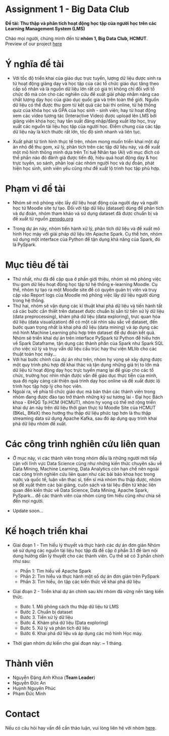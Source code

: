 # Assignment 1 - Big Data Club

**Đề tài: Thu thập và phân tích hoạt động học tập của người học trên các Learning Management System (LMS)**

Chào mọi người, chúng mình đến từ **nhóm 1, Big Data Club, HCMUT**. Preview of our project [here](http://anduckhmt146.me/BDC_Assignment1/)

# Ý nghĩa đề tài

* Với tốc độ triển khai của giáo dục trực tuyến, lượng dữ liệu được sinh ra từ hoạt động giảng dạy và học tập của các tổ chức giáo dục tăng theo cấp số nhân và là nguồn dữ liệu lớn rất có giá trị không chỉ đối với tổ chức đó mà còn cho các nghiên cứu đề xuất giải pháp nhằm nâng cao chất lượng dạy học của giáo dục quốc gia và trên toàn thế giới. Nguồn dữ liệu có thể được thu gom từ kết quả các bài thi online, từ hệ thống quiz của khóa học và GPA của học sinh - sinh viên; hay từ hoạt động xem các video tương tác (Interactive Video) được upload lên LMS bởi giảng viên khóa học; hay tần suất đăng nhập/đăng xuất lớp học, truy xuất các nguồn tài liệu học tập của người học. Điểm chung của các tập dữ liệu này là kích thước rất lớn, tốc độ sinh nhanh và liên tục.

* Xuất phát từ tình hình thực tế trên, nhóm mong muốn triển khai một dự án nhỏ để thu gom, xử lý, phân tích trên các tập dữ liệu này, và đề xuất một mô hình thông minh dựa trên Trí tuệ Nhân tạo (AI) với mục đích có thể phần nào đó đánh giá được tiến độ, hiệu quả hoạt động dạy & học trực tuyến, so sánh, phân loại các nhóm người học và dự đoán, phát hiện học sinh, sinh viên yếu cũng như đề xuất lộ trình học tập phù hợp. 

# Phạm vi đề tài

* Nhóm sẽ mô phỏng việc lấy dữ liệu hoạt động của người dạy và người học từ Moodle site tự tạo. Đối với tập dữ liệu (dataset) dùng để phân tích và dự đoán, nhóm tham khảo và sử dụng dataset đã được chuẩn bị và đề xuất từ nguồn [zenodo.org](https://zenodo.org/record/5591907#.YiSRLehBy5c)

* Trong dự án này, nhóm tiến hành xử lý, phân tích dữ liệu và đề xuất mô hình Học máy với giải pháp dữ liệu lớn Apache Spark. Cụ thể hơn, nhóm sử dụng một interface của Python để tận dụng khả năng của Spark, đó là PySpark.

# Mục tiêu đề tài
* Thứ nhất, như đã đề cập qua ở phần giới thiệu, nhóm sẽ mô phỏng việc thu gom dữ liệu hoạt động học tập từ hệ thống e-learning Moodle. Cụ thể, nhóm tự tạo ra một Moodle site để có quyền quản trị viên và truy cập vào Report logs của Moodle mô phỏng việc lấy dữ liệu người dùng trong hệ thống.
* Thứ hai, nhóm sẽ vận dụng các kĩ thuật khai phá dữ liệu và tiến hành tất cả các bước cần thiết trên dataset được chuẩn bị sẵn từ tiền xử lý dữ liệu (data preprocessing), khám phá dữ liệu (data exploring), trực quan hóa dữ liệu (data visualization) để có một cái nhìn sâu sắc về dataset, đến bước quan trọng nhất là khai phá dữ liệu (data mining) và áp dụng các mô hình Machine Learning phù hợp trên dataset để dự đoán kết quả. Nhóm sẽ triển khai dự án trên interface PySpark từ Python để hiểu hơn về Spark Dataframe, tận dụng các thành phần của Spark như Spark SQL cho việc xử lý và truy vấn dữ liệu cấu trúc hay thư viện MLlib cho các thuật toán học máy…
* Với hai bước chính của dự án như trên, nhóm hy vọng sẽ xây dựng được một quy trình phù hợp để khai thác và tận dụng những giá trị to lớn mà dữ liệu từ hoạt động dạy học trực tuyến mang lại để giúp cho các tổ chức, trường học nhìn nhận được vấn đề giáo dục thực tiễn của mình, qua đó ngày càng cải thiện quá trình dạy học online và đề xuất được lộ trình học tập hợp lý cho học viên. 
* Ngoài ra, về phía tổ chức giáo dục mà bản thân các thành viên trong nhóm đang được đào tạo trở thành những kỹ sư tương lai - Đại học Bách khoa - ĐHQG Tp.HCM (HCMUT), nhóm hy vọng có thể mở rộng triển khai dự án này trên dữ liệu thời gian thực từ Moodle Site của HCMUT (BKeL, BKeX) theo hướng thu thập dữ liệu phức tạp hơn là thu thập streaming data sử dụng Apache Kafka, sau đó áp dụng quy trình khai phá dữ liệu nhóm đề xuất.

# Các công trình nghiên cứu liên quan

* Ở mục này, vì các thành viên trong nhóm đều là những người mới tiếp cận với lĩnh vực Data Science cũng như những kiến thức chuyên sâu về Data Mining, Machine Learning, Data Analytics còn hạn chế nên ngoài các công trình nghiên cứu liên quan như các bài báo khoa học trong nước và quốc tế, luận văn thạc sĩ, tiến sĩ mà nhóm thu thập được, nhóm sẽ đề xuất thêm các bài giảng, cuốn sách và tài liệu điện tử khác liên quan đến kiến thức về Data Science, Data Mining, Apache Spark,  PySpark… để các thành viên của nhóm cùng tìm hiểu cũng như chia sẻ đến mọi người.

* Update soon...


# Kế hoạch triển khai
* Giai đoạn 1 - Tìm hiểu lý thuyết và thực hành các dự án đơn giản 
Nhóm sẽ sử dụng các nguồn tài liệu học tập đã đề cập ở phần 3.1 để làm nội dung hướng dẫn lý thuyết cho các thành viên. Cụ thể sẽ có 3 phần chính như sau:
  * Phần 1: Tìm hiểu về Apache Spark 
  * Phần 2: Tìm hiểu và thực hành một số dự án đơn giản trên PySpark
  * Phần 3: Tìm hiểu, ôn tập các kiến thức về khai phá dữ liệu
* Giai đoạn 2 - Triển khai dự án chính sau khi nhóm đã vững nền tảng kiến thức.
  * Bước 1. Mô phỏng cách thu thập dữ liệu từ LMS
  * Bước 2. Chuẩn bị dataset
  * Bước 3. Tiền xử lý dữ liệu
  * Bước 4. Khám phá dữ liệu (Data exploring)
  * Bước 5. Xử lý và phân tích dữ liệu 
  * Bước 6. Khai phá dữ liệu và áp dụng các mô hình Học máy.
  
* Thời gian nhóm dự kiến cho giai đoạn này: ~ 1 tháng.

# Thành viên
  * Nguyễn Đặng Anh Khoa (**Team Leader**)
  * Nguyễn Đức An
  * Huỳnh Nguyên Phúc
  * Phạm Đức Minh
# Contact
  Nếu có câu hỏi hay vấn đề cần thảo luận, vui lòng liên hệ với nhóm [here](ducan1406@gmail.com).


